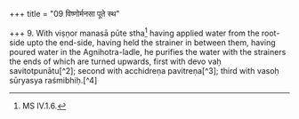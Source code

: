 +++
title = "09 विष्णोर्मनसा पूते स्थ"

+++
9. With viṣṇor manasā pūte stha[^1] having applied water from the root-side upto the end-side, having held the strainer in between them, having poured water in the Agnihotra-ladle, he purifies the water with the strainers the ends of which are turned upwards, first with devo vaḥ savitotpunātu[^2]; second with acchidreṇa pavitreṇa[^3]; third with vasoḥ sūryasya raśmibhiḥ.[^4]

[^1]: MS IV.1.6.  

[^2-4]: TS I.1.5.a;cp.TB III.2.5.5.  

